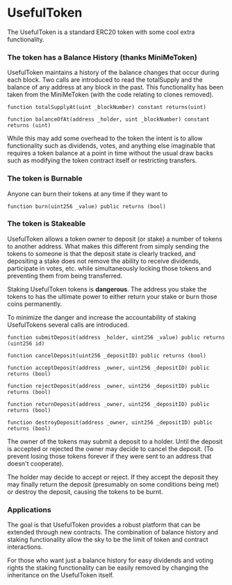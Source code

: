 # UsefulToken
The UsefulToken is a standard ERC20 token with some cool extra functionality.
### The token has a Balance History (thanks MiniMeToken)
UsefulToken maintains a history of the balance changes that occur during each block. Two calls are introduced to read the totalSupply and the balance of any address at any block in the past. This functionality has been taken from the MiniMeToken (with the code relating to clones removed).
```
function totalSupplyAt(uint _blockNumber) constant returns(uint)

function balanceOfAt(address _holder, uint _blockNumber) constant returns (uint)
```
While this may add some overhead to the token the intent is to allow functionality such as dividends, votes, and anything else imaginable that requires a token balance at a point in time without the usual draw backs such as modifying the token contract itself or restricting transfers.
### The token is Burnable
Anyone can burn their tokens at any time if they want to
```
function burn(uint256 _value) public returns (bool)
```
### The token is Stakeable
UsefulToken allows a token owner to deposit (or stake) a number of tokens to another address. What makes this different from simply sending the tokens to someone is that the deposit state is clearly tracked, and depositing a stake does not remove the ability to receive dividends, participate in votes, etc. while simultaneously locking those tokens and preventing them from being transferred.

Staking UsefulToken tokens is **dangerous**. The address you stake the tokens to has the ultimate power to either return your stake or burn those coins permanently.

To minimize the danger and increase the accountability of staking UsefulTokens several calls are introduced.

```
function submitDeposit(address _holder, uint256 _value) public returns (uint256 id)

function cancelDeposit(uint256 _depositID) public returns (bool)

function acceptDeposit(address _owner, uint256 _depositID) public returns (bool)

function rejectDeposit(address _owner, uint256 _depositID) public returns (bool)

function returnDeposit(address _owner, uint256 _depositID) public returns (bool)

function destroyDeposit(address _owner, uint256 _depositID) public returns (bool)
```

The owner of the tokens may submit a deposit to a holder. Until the deposit is accepted or rejected the owner may decide to cancel the deposit. (To prevent losing those tokens forever if they were sent to an address that doesn't cooperate).

The holder may decide to accept or reject. If they accept the deposit they may finally return the deposit (presumably on some conditions being met) or destroy the deposit, causing the tokens to be burnt.

### Applications
The goal is that UsefulToken provides a robust platform that can be extended through new contracts. The combination of balance history and staking functionality allow the sky to be the limit of token and contract interactions.

For those who want just a balance history for easy dividends and voting rights the staking functionality can be easily removed by changing the inheritance on the UsefulToken itself.
